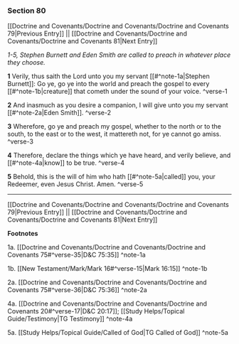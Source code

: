 ### Section 80

[[Doctrine and Covenants/Doctrine and Covenants/Doctrine and Covenants 79|Previous Entry]]  ||  [[Doctrine and Covenants/Doctrine and Covenants/Doctrine and Covenants 81|Next Entry]]

*1-5, Stephen Burnett and Eden Smith are called to preach in whatever place they choose.*

**1**  Verily, thus saith the Lord unto you my servant [[#^note-1a|Stephen Burnett]]: Go ye, go ye into the world and preach the gospel to every [[#^note-1b|creature]] that cometh under the sound of your voice. ^verse-1

**2**  And inasmuch as you desire a companion, I will give unto you my servant [[#^note-2a|Eden Smith]]. ^verse-2

**3**  Wherefore, go ye and preach my gospel, whether to the north or to the south, to the east or to the west, it mattereth not, for ye cannot go amiss. ^verse-3

**4**  Therefore, declare the things which ye have heard, and verily believe, and [[#^note-4a|know]] to be true. ^verse-4

**5**  Behold, this is the will of him who hath [[#^note-5a|called]] you, your Redeemer, even Jesus Christ. Amen. ^verse-5


---
[[Doctrine and Covenants/Doctrine and Covenants/Doctrine and Covenants 79|Previous Entry]]  ||  [[Doctrine and Covenants/Doctrine and Covenants/Doctrine and Covenants 81|Next Entry]]


**Footnotes**


1a. [[Doctrine and Covenants/Doctrine and Covenants/Doctrine and Covenants 75#^verse-35|D&C 75:35]] ^note-1a

1b. [[New Testament/Mark/Mark 16#^verse-15|Mark 16:15]] ^note-1b

2a. [[Doctrine and Covenants/Doctrine and Covenants/Doctrine and Covenants 75#^verse-36|D&C 75:36]] ^note-2a

4a. [[Doctrine and Covenants/Doctrine and Covenants/Doctrine and Covenants 20#^verse-17|D&C 20:17]]; [[Study Helps/Topical Guide/Testimony|TG Testimony]] ^note-4a

5a. [[Study Helps/Topical Guide/Called of God|TG Called of God]] ^note-5a
